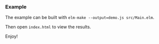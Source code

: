 ### Example

The example can be built with `elm-make --output=demo.js src/Main.elm`.

Then open `index.html` to view the results.

Enjoy!
